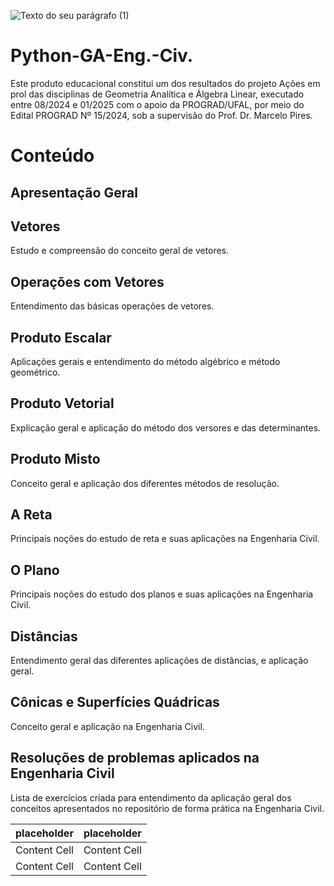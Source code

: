 
![Texto do seu parágrafo (1)](https://github.com/user-attachments/assets/f97d041f-8ae7-4384-9c5b-961e70b32985)



# Python-GA-Eng.-Civ.
Este produto educacional constitui um dos resultados do projeto Ações em prol das disciplinas de Geometria Analítica e Álgebra Linear, executado entre 08/2024 e 01/2025 com o apoio da PROGRAD/UFAL, por meio do Edital PROGRAD Nº 15/2024, sob a supervisão do Prof. Dr. Marcelo Pires.

# Conteúdo

## Apresentação Geral

## Vetores

Estudo e compreensão do conceito geral de vetores.

## Operações com Vetores

Entendimento das básicas operações de vetores.

## Produto Escalar

Aplicações gerais e entendimento do método algébrico e método geométrico.

## Produto Vetorial

Explicação geral e aplicação do método dos versores e das determinantes.

## Produto Misto

Conceito geral e aplicação dos diferentes métodos de resolução.

## A Reta

Principais noções do estudo de reta e suas aplicações na Engenharia Civil.

## O Plano

Principais noções do estudo dos planos e suas aplicações na Engenharia Civil.

## Distâncias

Entendimento geral das diferentes aplicações de distâncias, e aplicação geral.

## Cônicas e Superfícies Quádricas

Conceito geral e aplicação na Engenharia Civil.

## Resoluções de problemas aplicados na Engenharia Civil 

Lista de exercícios criada para entendimento da aplicação geral dos conceitos apresentados no repositório de forma prática na Engenharia Civil.



|placeholder  | placeholder |
| ------------- | ------------- |
| Content Cell  | Content Cell  |
| Content Cell  | Content Cell  |

